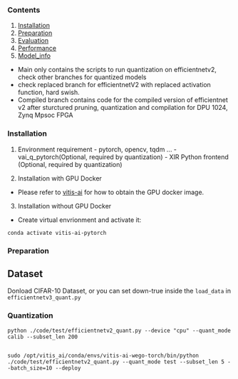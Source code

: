 ### Contents
1. [Installation](#installation)
2. [Preparation](#preparation)
3. [Evaluation](#evaluation)
4. [Performance](#performance)
5. [Model_info](#model_info)

  - Main only contains the scripts to run quantization on efficientnetv2, check other branches for quantized models
  - check replaced branch for efficientnetV2 with replaced activation function, hard swish.
  - Compiled branch contains code for the compiled version of efficientnet v2 after sturctured pruning, quantization and compilation for DPU 1024, Zynq Mpsoc FPGA 
### Installation

   1. Environment requirement
    - pytorch, opencv, tqdm ...
    - vai_q_pytorch(Optional, required by quantization)
    - XIR Python frontend (Optional, required by quantization)

   2. Installation with GPU Docker
   - Please refer to [vitis-ai](https://github.com/Xilinx/Vitis-AI/tree/master/) for how to obtain the GPU docker image.
   
   3. Installation without GPU Docker

   - Create virtual envrionment and activate it:
   ```shell
   conda activate vitis-ai-pytorch
   ```

### Preparation
   ## Dataset
   Donload CIFAR-10 Dataset, 
   or you can set down-true inside the ```load_data``` in ```efficientnetv3_quant.py```



### Quantization
   ```
python ./code/test/efficientnetv2_quant.py --device "cpu" --quant_mode calib --subset_len 200

```
```

sudo /opt/vitis_ai/conda/envs/vitis-ai-wego-torch/bin/python ./code/test/efficientnetv2_quant.py --quant_mode test --subset_len 5 --batch_size=10 --deploy 
```
